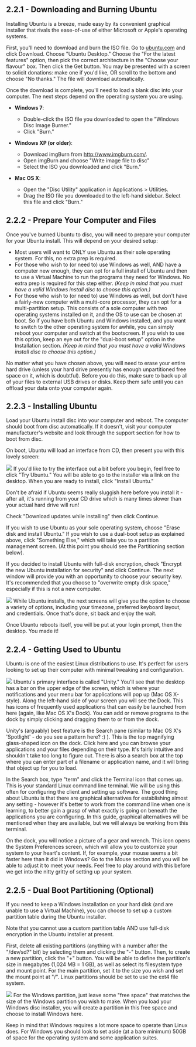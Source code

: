 ## 2.2.1 - Downloading and Burning Ubuntu

Installing Ubuntu is a breeze, made easy by its convenient graphical installer that rivals the ease-of-use of either Microsoft or Apple's operating systems.

First, you'll need to download and burn the ISO file. Go to [ubuntu.com][1] and click Download. Choose "Ubuntu Desktop." Choose the "For the latest features" option, then pick the correct architecture in the "Choose your flavour" box. Then click the Get button. You may be presented with a screen to solicit donations: make one if you'd like, OR scroll to the bottom and choose "No thanks." The file will download automatically.

Once the download is complete, you'll need to load a blank disc into your computer. The next steps depend on the operating system you are using.

*   **Windows 7**:
	*   Double-click the ISO file you downloaded to open the "Windows Disc Image Burner."
	*   Click "Burn."

*   **Windows XP (or older)**:
	*   Download imgBurn from <http://www.imgburn.com/>.
	*   Open imgBurn and choose "Write image file to disc"
	*   Select the ISO you downloaded and click "Burn."

*   **Mac OS X**:
	*   Open the "Disc Utility" application in Applications > Utilities.
	*   Drag the ISO file you downloaded to the left-hand sidebar. Select this file and click "Burn."

  
## 2.2.2 - Prepare Your Computer and Files

Once you've burned Ubuntu to disc, you will need to prepare your computer for your Ubuntu install. This will depend on your desired setup:

*   Most users will want to ONLY use Ubuntu as their sole operating system. For this, no extra prep is required. 
*   For those who wish to (or need to) use Windows as well, AND have a computer new enough, they can opt for a full install of Ubuntu and then to use a Virtual Machine to run the programs they need for Windows. No extra prep is required for this step either. *(Keep in mind that you must have a valid Windows install disc to choose this option.)*
*   For those who wish to (or need to) use Windows as well, but don't have a fairly-new computer with a multi-core processor, they can opt for a multi-partition setup. This consists of a sole computer with two operating systems installed on it, and the OS to use can be chosen at boot. So if you have both Ubuntu and Windows installed, and you want to switch to the other operating system for awhile, you can simply reboot your computer and switch at the bootscreen. If you wish to use this option, keep an eye out for the "dual-boot setup" option in the Installation section. *(Keep in mind that you must have a valid Windows install disc to choose this option.)*

No matter what you have chosen above, you will need to erase your entire hard drive (unless your hard drive presently has enough unpartitioned free space on it, which is doubtful). Before you do this, make sure to back up all of your files to external USB drives or disks. Keep them safe until you can offload your data onto your computer again.
    
      
## 2.2.3 - Installing Ubuntu
    
Load your Ubuntu install disc into your computer and reboot. The computer should boot from disc automatically. If it doesn't, visit your computer manufacturer's website and look through the support section for how to boot from disc.
    
On boot, Ubuntu will load an interface from CD, then present you with this lovely screen:
    
![][2] 
If you'd like to try the interface out a bit before you begin, feel free to click "Try Ubuntu." You will be able to go to the installer via a link on the desktop. When you are ready to install, click "Install Ubuntu."
    
Don't be afraid if Ubuntu seems really sluggish here before you install it - after all, it's running from your CD drive which is many times slower than your actual hard drive will run!
    
Check "Download updates while installing" then click Continue.
    
If you wish to use Ubuntu as your sole operating system, choose "Erase disk and install Ubuntu." If you wish to use a dual-boot setup as explained above, click "Something Else," which will take you to a partition management screen. (At this point you should see the Partitioning section below).
    
If you decided to install Ubuntu with full-disk encryption, check "Encrypt the new Ubuntu installation for security" and click Continue. The next window will provide you with an opportunity to choose your security key. It's recommended that you choose to "overwrite empty disk space," especially if this is not a new computer.
    
![][3] 
While Ubuntu installs, the next screens will give you the option to choose a variety of options, including your timezone, preferred keyboard layout, and credentials. Once that's done, sit back and enjoy the wait.
    
Once Ubuntu reboots itself, you will be put at your login prompt, then the desktop. You made it!
    
      
## 2.2.4 - Getting Used to Ubuntu
    
Ubuntu is one of the easiest Linux distributions to use. It's perfect for users looking to set up their computer with minimal tweaking and configuration.
    
![][4] 
Ubuntu's primary interface is called "Unity." You'll see that the desktop has a bar on the upper edge of the screen, which is where your notifications and your menu bar for applications will pop up (Mac OS X-style). Along the left-hand side of your screen you will see the Dock. This has icons of frequently used applications that can easily be launched from here (again, like Mac OS X's Dock). You can add or remove programs to the dock by simply clicking and dragging them to or from the dock.
    
Unity's (arguably) best feature is the Search pane (similar to Mac OS X's 'Spotlight' - do you see a pattern here? :) ). This is the top magnifying glass-shaped icon on the dock. Click here and you can browse your applications and your files depending on their type. It's fairly intuitive and shouldn't take too long to figure out. There is also a search box at the top where you can enter part of a filename or application name, and it will bring that object up for you to load.
    
In the Search box, type "term" and click the Terminal icon that comes up. This is your standard Linux command line terminal. We will be using this often for configuring the client and setting up software. The good thing about Ubuntu is that there are graphical alternatives for establishing almost any setting - however it's better to work from the command line when one is learning, to better gain a grasp of what exactly is going on beneath the applications you are configuring. In this guide, graphical alternatives will be mentioned when they are available, but we will always be working from this terminal.
    
On the dock, you will notice a picture of a gear and wrench. This icon opens the System Preferences screen, which will allow you to customize your system to your heart's content. If, for example, your mouse seems a bit faster here than it did in Windows? Go to the Mouse section and you will be able to adjust it to meet your needs. Feel free to play around with this before we get into the nitty gritty of setting up your system.
    
      
## 2.2.5 - Dual Boot Partitioning (Optional)
    
If you need to keep a Windows installation on your hard disk (and are unable to use a Virtual Machine), you can choose to set up a custom partition table during the Ubuntu installer.
    
Note that you cannot use a custom partition table AND use full-disk encryption in the Ubuntu installer at present.
    
First, delete all existing partitions (anything with a number after the "/dev/sd?" bit) by selecting them and clicking the "-" button. Then, to create a new partition, click the "+" button. You will be able to define the partition's size in megabytes (1,024 MB = 1 GB), as well as select its filesystem type and mount point. For the main partition, set it to the size you wish and set the mount point at "/". Linux partitions should be set to use the ext4 file system.
    
![][5] 
For the Windows partition, just leave some "free space" that matches the size of the Windows partition you wish to make. When you load your Windows disc installer, you will create a partition in this free space and choose to install Windows here.

Keep in mind that Windows requires a lot more space to operate than Linux does. For Windows you should look to set aside (at a bare minimum) 50GB of space for the operating system and some application suites.

 [1]: http://www.ubuntu.com/
 [2]: ../img/2-2-1.jpg
 [3]: ../img/2-2-2.jpg
 [4]: ../img/2-2-3.jpg
 [5]: ../img/2-2-4.jpg